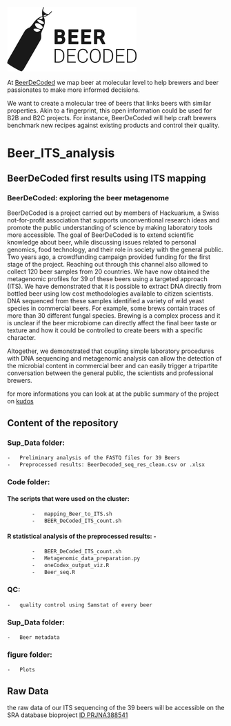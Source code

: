 
<img src="https://raw.githubusercontent.com/BeerDecodedProject/beer-data/master/assets/logo.png" width="300">

At [BeerDeCoded](http://www.genome.beer) we map beer at molecular level to help brewers and beer passionates to make more informed decisions.

We want to create a molecular tree of beers that links beers with similar properties. Akin to a fingerprint, this open information could be used for B2B and B2C projects. For instance, BeerDeCoded will help craft brewers benchmark new recipes against existing products and control their quality.

# Beer_ITS_analysis
## BeerDeCoded first results using ITS mapping

### BeerDeCoded: exploring the beer metagenome

BeerDeCoded is a project carried out by members of Hackuarium, a Swiss not-for-profit association that supports unconventional research ideas and promote the public understanding of science by making laboratory tools more accessible. The goal of BeerDeCoded is to extend scientific knowledge about beer, while discussing issues related to personal genomics, food technology, and their role in society with the general public. Two years ago, a crowdfunding campaign provided funding for the first stage of the project. Reaching out through this channel also allowed to collect 120 beer samples from 20 countries.
We have now obtained the metagenomic profiles for 39 of these beers using a targeted approach (ITS). We have demonstrated that it is possible to extract DNA directly from bottled beer using low cost methodologies available to citizen scientists. DNA sequenced from these samples identified a variety of wild yeast species in commercial beers. For example, some brews contain traces of more than 30 different fungal species. Brewing is a complex process and it is unclear if the beer microbiome can directly affect the final beer taste or texture and how it could be controlled to create beers with a specific character.

Altogether, we demonstrated that coupling simple laboratory procedures with DNA sequencing and metagenomic analysis can allow the detection of the microbial content in commercial beer and can easily trigger a tripartite conversation between the general public, the scientists and professional brewers.

for more informations you can look at at the public summary of the project  on [kudos](https://www.growkudos.com/publications/10.12688%25252Ff1000research.12564.1/reader) 
 
## Content of the repository

###	Sup_Data folder: 

	-	Preliminary analysis of the FASTQ files for 39 Beers
	-	Preprocessed results: BeerDecoded_seq_res_clean.csv or .xlsx
	
###	Code folder:

####		The scripts that were used on the cluster: 
		
			-	mapping_Beer_to_ITS.sh
			-	BEER_DeCoded_ITS_count.sh
			
####		R statistical analysis of the preprocessed results: 	-	
		
			-	BEER_DeCoded_ITS_count.sh
			-	Metagenomic_data_preparation.py
			-	oneCodex_output_viz.R
			-	Beer_seq.R
			
### QC: 

	-	quality control using Samstat of every beer
	
###	Sup_Data folder: 

	-	Beer metadata
	
###	figure folder: 

	-	Plots
	
## Raw Data

the raw data of our ITS sequencing of the 39 beers will be accessible on the SRA database bioproject [ID PRJNA388541](https://www.ncbi.nlm.nih.gov/bioproject/388541) 
